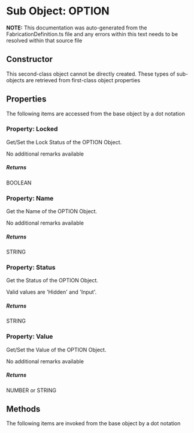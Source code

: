 # Sub Object: OPTION
**NOTE:** This documentation was auto-generated from the FabricationDefinition.ts file and any errors within this text needs to be resolved within that source file
## Constructor
This second-class object cannot be directly created. These types of sub-objects are retrieved from first-class object properties
## Properties
The following items are accessed from the base object by a dot notation
### Property: Locked
Get/Set the Lock Status of the OPTION Object.

No additional remarks available
##### Returns
BOOLEAN
### Property: Name
Get the Name of the OPTION Object.

No additional remarks available
##### Returns
STRING
### Property: Status
Get the Status of the OPTION Object.

Valid values are 'Hidden' and 'Input'.
##### Returns
STRING
### Property: Value
Get/Set the Value of the OPTION Object.

No additional remarks available
##### Returns
NUMBER or STRING
## Methods
The following items are invoked from the base object by a dot notation
